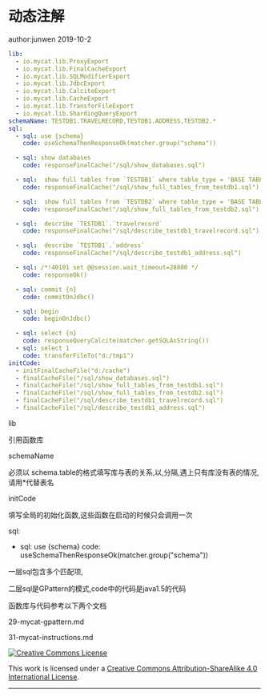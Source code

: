 # 动态注解

author:junwen 2019-10-2

```yaml
lib:
  - io.mycat.lib.ProxyExport
  - io.mycat.lib.FinalCacheExport
  - io.mycat.lib.SQLModifierExport
  - io.mycat.lib.JdbcExport
  - io.mycat.lib.CalciteExport
  - io.mycat.lib.CacheExport
  - io.mycat.lib.TransforFileExport
  - io.mycat.lib.ShardingQueryExport
schemaName: TESTDB1.TRAVELRECORD,TESTDB1.ADDRESS,TESTDB2.*
sql:
  - sql: use {schema}
    code: useSchemaThenResponseOk(matcher.group("schema"))

  - sql: show databases
    code: responseFinalCache("/sql/show_databases.sql")

  - sql:  show full tables from `TESTDB1` where table_type = 'BASE TABLE'
    code: responseFinalCache("/sql/show_full_tables_from_testdb1.sql")

  - sql:  show full tables from `TESTDB2` where table_type = 'BASE TABLE'
    code: responseFinalCache("/sql/show_full_tables_from_testdb2.sql")

  - sql:  describe `TESTDB1`.`travelrecord`
    code: responseFinalCache("/sql/describe_testdb1_travelrecord.sql")

  - sql:  describe `TESTDB1`.`address`
    code: responseFinalCache("/sql/describe_testdb1_address.sql")

  - sql: /*!40101 set @@session.wait_timeout=28800 */
    code: responseOk()

  - sql: commit {n}
    code: commitOnJdbc()

  - sql: begin
    code: beginOnJdbc()

  - sql: select {n}
    code: responseQueryCalcite(matcher.getSQLAsString())
  - sql: select 1
    code: transferFileTo("d:/tmp1")
initCode:
  - initFinalCacheFile("d:/cache")
  - finalCacheFile("/sql/show_databases.sql")
  - finalCacheFile("/sql/show_full_tables_from_testdb1.sql")
  - finalCacheFile("/sql/show_full_tables_from_testdb2.sql")
  - finalCacheFile("/sql/describe_testdb1_travelrecord.sql")
  - finalCacheFile("/sql/describe_testdb1_address.sql")
```



lib

引用函数库



schemaName

必须以 schema.table的格式填写库与表的关系,以,分隔,遇上只有库没有表的情况,请用*代替表名



initCode

填写全局的初始化函数,这些函数在启动的时候只会调用一次



sql:
  - sql: use {schema}
    code: useSchemaThenResponseOk(matcher.group("schema"))

一层sql包含多个匹配项,

二层sql是GPattern的模式,code中的代码是java1.5的代码



函数库与代码参考以下两个文档

29-mycat-gpattern.md

31-mycat-instructions.md



[![Creative Commons License](https://i.creativecommons.org/l/by-sa/4.0/88x31.png)](http://creativecommons.org/licenses/by-sa/4.0/)

This work is licensed under a [Creative Commons Attribution-ShareAlike 4.0 International License](http://creativecommons.org/licenses/by-sa/4.0/).

------





